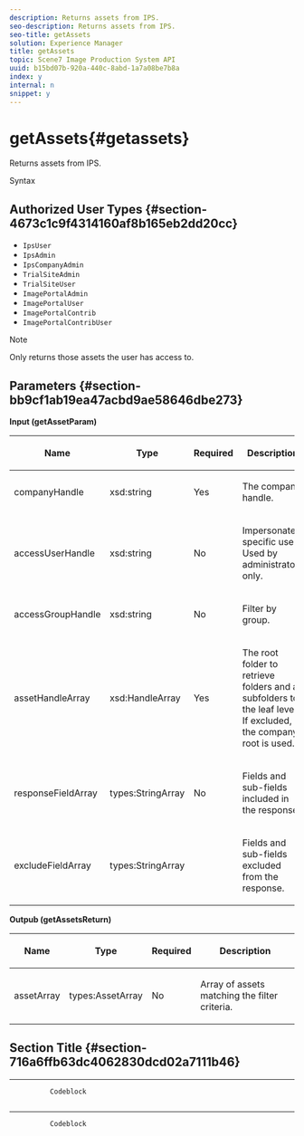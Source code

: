 ```yaml
---
description: Returns assets from IPS.
seo-description: Returns assets from IPS.
seo-title: getAssets
solution: Experience Manager
title: getAssets
topic: Scene7 Image Production System API
uuid: b15bd07b-920a-440c-8abd-1a7a08be7b8a
index: y
internal: n
snippet: y
---
```


# getAssets{#getassets}

Returns assets from IPS.

 Syntax 

## Authorized User Types {#section-4673c1c9f4314160af8b165eb2dd20cc}

* `IpsUser` 
* `IpsAdmin` 
* `IpsCompanyAdmin` 
* `TrialSiteAdmin` 
* `TrialSiteUser` 
* `ImagePortalAdmin` 
* `ImagePortalUser` 
* `ImagePortalContrib` 
* `ImagePortalContribUser`

>[!NOTE]
>
>Only returns those assets the user has access to.

## Parameters {#section-bb9cf1ab19ea47acbd9ae58646dbe273}

**Input (getAssetParam)** 

<table id="table_15CDEFC7F836411C80AA122E3A701C77"> 
 <thead> 
  <tr> 
   <th colname="col1" class="entry"> <p>Name </p> </th> 
   <th colname="col2" class="entry"> <p>Type </p> </th> 
   <th colname="col3" class="entry"> <p>Required </p> </th> 
   <th colname="col4" class="entry"> <p>Description </p> </th> 
  </tr> 
 </thead>
 <tbody> 
  <tr> 
   <td colname="col1"> <p><span class="codeph"> <span class="varname"> companyHandle</span> </span> </p> </td> 
   <td colname="col2"> <p><span class="codeph"> xsd:string</span> </p> </td> 
   <td colname="col3"> <p>Yes </p> </td> 
   <td colname="col4"> <p>The company handle. </p> </td> 
  </tr> 
  <tr> 
   <td colname="col1"> <p><span class="codeph"> <span class="varname"> accessUserHandle</span> </span> </p> </td> 
   <td colname="col2"> <p><span class="codeph"> xsd:string</span> </p> </td> 
   <td colname="col3"> <p>No </p> </td> 
   <td colname="col4"> <p>Impersonate a specific user. Used by administrators only. </p> </td> 
  </tr> 
  <tr> 
   <td colname="col1"> <p><span class="codeph"> <span class="varname"> accessGroupHandle</span> </span> </p> </td> 
   <td colname="col2"> <p><span class="codeph"> xsd:string</span> </p> </td> 
   <td colname="col3"> <p>No </p> </td> 
   <td colname="col4"> <p>Filter by group. </p> </td> 
  </tr> 
  <tr> 
   <td colname="col1"> <p><span class="codeph"> <span class="varname"> assetHandleArray</span> </span> </p> </td> 
   <td colname="col2"> <p><span class="codeph"> xsd:HandleArray</span> </p> </td> 
   <td colname="col3"> <p>Yes </p> </td> 
   <td colname="col4"> <p>The root folder to retrieve folders and all subfolders to the leaf level. If excluded, the company root is used. </p> </td> 
  </tr> 
  <tr> 
   <td colname="col1"> <p><span class="codeph"> <span class="varname"> responseFieldArray</span> </span> </p> </td> 
   <td colname="col2"> <p><span class="codeph"> types:StringArray</span> </p> </td> 
   <td colname="col3"> <p>No </p> </td> 
   <td colname="col4"> <p>Fields and sub-fields included in the response. </p> </td> 
  </tr> 
  <tr> 
   <td colname="col1"> <p><span class="codeph"> <span class="varname"> excludeFieldArray</span> </span> </p> </td> 
   <td colname="col2"> <p><span class="codeph"> types:StringArray</span> </p> </td> 
   <td colname="col3"> <p> </p> </td> 
   <td colname="col4"> <p>Fields and sub-fields excluded from the response. </p> </td> 
  </tr> 
 </tbody> 
</table>

**Outpub (getAssetsReturn)** 

<table id="table_694932BBBD2C4167871380B2CF514BEA"> 
 <thead> 
  <tr> 
   <th colname="col1" class="entry"> <p>Name </p> </th> 
   <th colname="col2" class="entry"> <p>Type </p> </th> 
   <th colname="col3" class="entry"> <p>Required </p> </th> 
   <th colname="col4" class="entry"> <p>Description </p> </th> 
  </tr> 
 </thead>
 <tbody> 
  <tr> 
   <td colname="col1"> <p><span class="codeph"> <span class="varname"> assetArray</span> </span> </p> </td> 
   <td colname="col2"> <p><span class="codeph"> types:AssetArray</span> </p> </td> 
   <td colname="col3"> <p>No </p> </td> 
   <td colname="col4"> <p>Array of assets matching the filter criteria. </p> </td> 
  </tr> 
 </tbody> 
</table>

## Section Title {#section-716a6ffb63dc4062830dcd02a7111b46}

** ** 

```
          Codeblock
        
```

** ** 

```
          Codeblock
        
```

